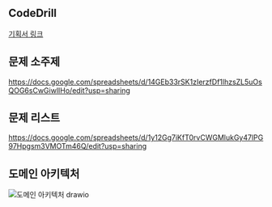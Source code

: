 ## CodeDrill

[기획서 링크](https://somber-purple-9f8.notion.site/226197566dc380c88fa3edb1089fc896?source=copy_link)


## 문제 소주제

https://docs.google.com/spreadsheets/d/14GEb33rSK1zIerzfDf1lhzsZL5uOsQOG6sCwGiwlIHo/edit?usp=sharing

## 문제 리스트

https://docs.google.com/spreadsheets/d/1y12Gg7iKfT0rvCWGMlukGy47lPG97Hpgsm3VMOTm46Q/edit?usp=sharing

## 도메인 아키텍처

![도메인 아키텍처 drawio](https://github.com/user-attachments/assets/130149e7-01cf-4da9-b1e4-80cb9c4af702)
